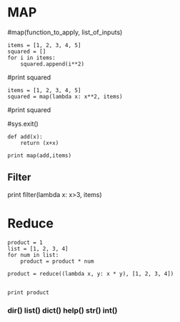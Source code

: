 # MAP
#map(function_to_apply, list_of_inputs)

    items = [1, 2, 3, 4, 5]
    squared = []
    for i in items:
        squared.append(i**2)
    
#print squared

    items = [1, 2, 3, 4, 5]
    squared = map(lambda x: x**2, items)

#print squared

#sys.exit()



    def add(x):
        return (x+x)
    
    print map(add,items)

## Filter

print filter(lambda x: x>3, items)


# Reduce

    product = 1
    list = [1, 2, 3, 4]
    for num in list:
        product = product * num
        
    product = reduce((lambda x, y: x * y), [1, 2, 3, 4])


    print product

### dir() list() dict() help() str() int()

